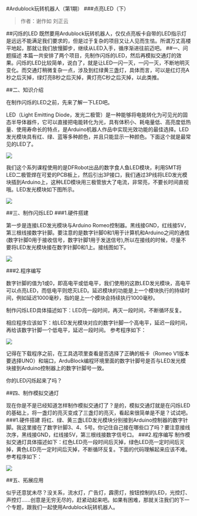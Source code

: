 #Ardublock玩转机器人（第1期）
###点亮LED（下）

>作者：谢作如 刘正云

##闪烁的LED
既然要用Ardublock玩转机器人，仅仅点亮板卡自带的LED指示灯是远远不能满足我们要求的，但是过于复杂的项目又让人见而生怯。所谓万丈高楼平地起，那就让我们放慢脚步，继续从LED入手，循序渐进往前迈吧。
##一、问题描述
本篇一共安排了两个项目，先制作闪烁的LED，然后再模拟交通灯的效果。闪烁的LED比较简单，说白了，就是让LED一闪一灭，一闪一灭，不断地明灭变化。而交通灯稍微复杂一点，涉及到红绿黄三盏灯，具体而言，可以是红灯亮A秒之后灭掉，绿灯亮B秒之后灭掉，黄灯亮C秒之后灭掉，以此类推。

##二、知识介绍

在制作闪烁的LED之前，先来了解一下LED吧。

LED（Light Emitting Diode，发光二极管）是一种能够将电能转化为可见光的固态半导体器件，它可以直接把电能转化为光，具有体积小、耗电量低、高亮度低热量、使用寿命长的特点，是Arduino机器人作品中实现光效功能的最佳选择。LED发光模块具有红、绿、蓝等多种颜色，并且只能显示一种颜色。下面这个就是最常见的LED了。

![](http://doask.qiniudn.com/openbook9-arduinoblocktwo1.PNG)

我们这个系列课程使用的是DFRobot出品的数字食人鱼LED模块，利用SMT将LED二极管焊在可爱的PCB板上，然后引出3P接口，我们通过3P线将LED发光模块插到Arduino上，这种LED模块用三极管放大了电流，非常亮，不要长时间直视哦。LED发光模块如下图所示。

![](http://doask.qiniudn.com/openbook9-arduinoblocktwo2.png)

##三、制作闪烁LED
###1.硬件搭建

第一步是连接LED发光模块与Arduino Romeo控制器。黑线接GND，红线接5V，第三根线接数字针脚。要注意的是数字针脚0和1用于计算机和Arduino之间的通信(数字针脚0用于接收信号，数字针脚1用于发送信号),所以在接线的时候，尽量不要将LED发光模块接在数字针脚0和1上。接线图如下。

![](http://doask.qiniudn.com/openbook9-arduinoblocktwo3.png)

###2.程序编写

数字针脚的值为1或0，即高电平或低电平，我们使用的这款LED发光模块，高电平可以点亮LED，而低电平则熄灭LED。延迟模块的功能是上一个模块执行的持续时间，例如延迟1000毫秒，指的是上一个模块会持续执行1000毫秒。

制作闪烁LED具体描述如下：LED亮一段时间，再灭一段时间，不断循环反复。

相应程序应该如下：给LED发光模块对应的数字针脚一个高电平，延迟一段时间，再给该数字针脚一个低电平，延迟一段时间。
参考程序如下：

![](http://doask.qiniudn.com/openbook9-arduinoblocktwo4.png)

记得在下载程序之前，在工具选项里查看是否选择了正确的板卡（Romeo V1版本要选择UNO）和端口，ArduBlock编程环境里面的数字针脚号是否与LED发光模块接到Arduino控制器上的数字针脚号一致。

你的LED闪烁起来了吗？

##四、制作模拟交通灯

现在你是不是已经知道怎样制作模拟交通灯了？是的，模拟交通灯就是在闪烁LED的基础上，将一盏灯的亮灭变成了三盏灯的亮灭，看起来很简单是不是？试试吧。
###1.硬件搭建
将红、绿、黄三盏LED发光模块分别接到Arduino控制器的数字针脚。我这里接在了数字针脚3、4、5号。你记住自己接在哪些口了吗？要注意接线次序，黑线接GND，红线接5V，第三根线接数字信号口。
###2.程序编写
制作模拟交通灯具体描述如下：红色LED亮一段时间后灭掉，绿色LED亮一定时间后灭掉，黄色LED亮一定时间后灭掉，不断循环反复。下面的代码理解起来应该不难。
参考程序如下：


![](http://doask.qiniudn.com/openbook9-arduinoblocktwo5.png)

##五、拓展应用

似乎还意犹未尽？没关系，流水灯，广告灯，霹雳灯，按钮控制的LED，光控灯、声控灯......创意是无穷无尽的，赶紧动起来吧。如果有困难，那就关注我们的下一个专题，跟我们一起使用Ardublock玩转机器人。




